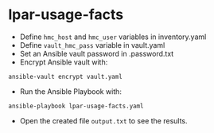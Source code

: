 # lpar-usage-facts
- Define `hmc_host` and `hmc_user` variables in inventory.yaml
- Define `vault_hmc_pass` variable in vault.yaml
- Set an Ansible vault password in .password.txt
- Encrypt Ansible vault with:
```
ansible-vault encrypt vault.yaml
```
- Run the Ansible Playbook with:
```
ansible-playbook lpar-usage-facts.yaml
```
- Open the created file `output.txt` to see the results.
